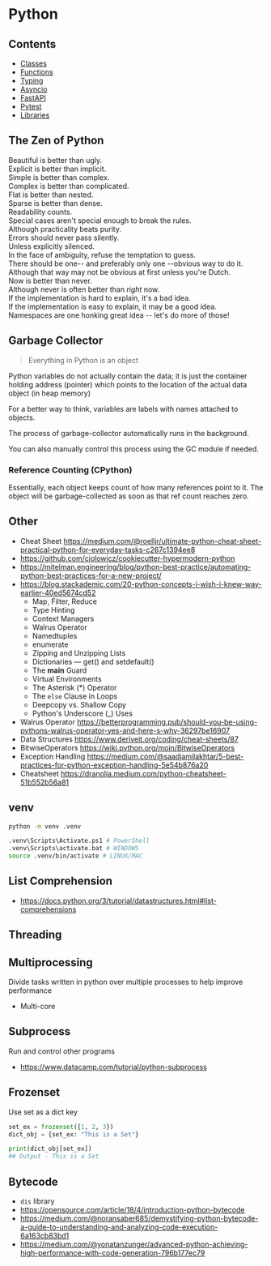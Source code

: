 # Python

## Contents

- [Classes](Classes.md)
- [Functions](Functions.md)
- [Typing](Typing.md)
- [Asyncio](Asyncio.md)
- [FastAPI](FastAPI.md)
- [Pytest](Pytest.md)
- [Libraries](Libraries.md)

## The Zen of Python

Beautiful is better than ugly.  
Explicit is better than implicit.  
Simple is better than complex.  
Complex is better than complicated.  
Flat is better than nested.  
Sparse is better than dense.  
Readability counts.  
Special cases aren't special enough to break the rules.  
Although practicality beats purity.  
Errors should never pass silently.  
Unless explicitly silenced.  
In the face of ambiguity, refuse the temptation to guess.  
There should be one-- and preferably only one --obvious way to do it.  
Although that way may not be obvious at first unless you're Dutch.  
Now is better than never.  
Although never is often better than *right* now.  
If the implementation is hard to explain, it's a bad idea.  
If the implementation is easy to explain, it may be a good idea.  
Namespaces are one honking great idea -- let's do more of those!  

## Garbage Collector

> Everything in Python is an object

Python variables do not actually contain the data; it is just the container holding address (pointer) which points to the location of the actual data object (in heap memory)

For a better way to think, variables are labels with names attached to objects.

The process of garbage-collector automatically runs in the background.

You can also manually control this process using the GC module if needed.

### Reference Counting (CPython)

Essentially, each object keeps count of how many references point to it. The object will be garbage-collected as soon as that ref count reaches zero.

## Other

- Cheat Sheet <https://medium.com/@roelljr/ultimate-python-cheat-sheet-practical-python-for-everyday-tasks-c267c1394ee8>
- <https://github.com/cjolowicz/cookiecutter-hypermodern-python>
- <https://mitelman.engineering/blog/python-best-practice/automating-python-best-practices-for-a-new-project/>
- <https://blog.stackademic.com/20-python-concepts-i-wish-i-knew-way-earlier-40ed5674cd52>
  - Map, Filter, Reduce
  - Type Hinting
  - Context Managers
  - Walrus Operator
  - Namedtuples
  - enumerate
  - Zipping and Unzipping Lists
  - Dictionaries — get() and setdefault()
  - The **main** Guard
  - Virtual Environments
  - The Asterisk (\*) Operator
  - The `else` Clause in Loops
  - Deepcopy vs. Shallow Copy
  - Python's Underscore (\_) Uses
- Walrus Operator <https://betterprogramming.pub/should-you-be-using-pythons-walrus-operator-yes-and-here-s-why-36297be16907>
- Data Structures <https://www.deriveit.org/coding/cheat-sheets/87>
- BitwiseOperators <https://wiki.python.org/moin/BitwiseOperators>
- Exception Handling <https://medium.com/@saadjamilakhtar/5-best-practices-for-python-exception-handling-5e54b876a20>
- Cheatsheet <https://dranolia.medium.com/python-cheatsheet-51b552b56a81>

## venv

```bash
python -m venv .venv

.venv\Scripts\Activate.ps1 # PowerShell
.venv\Scripts\activate.bat # WINDOWS
source .venv/bin/activate # LINUX/MAC
```

## List Comprehension

- <https://docs.python.org/3/tutorial/datastructures.html#list-comprehensions>

## Threading

## Multiprocessing

Divide tasks written in python over multiple processes to help improve performance

- Multi-core

## Subprocess

Run and control other programs

- <https://www.datacamp.com/tutorial/python-subprocess>

## Frozenset

Use set as a dict key

```python
set_ex = frozenset({1, 2, 3})
dict_obj = {set_ex: "This is a Set"}

print(dict_obj[set_ex])
## Output - This is a Set
```

## Bytecode

- `dis` library
- <https://opensource.com/article/18/4/introduction-python-bytecode>
- <https://medium.com/@noransaber685/demystifying-python-bytecode-a-guide-to-understanding-and-analyzing-code-execution-6a163cb83bd1>
- <https://medium.com/@yonatanzunger/advanced-python-achieving-high-performance-with-code-generation-796b177ec79>
